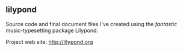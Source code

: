 ## lilypond

Source code and final document files I've created using the *fantastic* music-typesetting package Lilypond.

Project web site: http://lilypond.org
